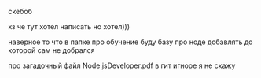 скебоб

хз че тут хотел написать но хотел)))

наверное то что в папке про обучение буду базу про ноде добавлять до которой сам не добрался

про загадочный файл Node.jsDeveloper.pdf в гит игноре я не скажу

